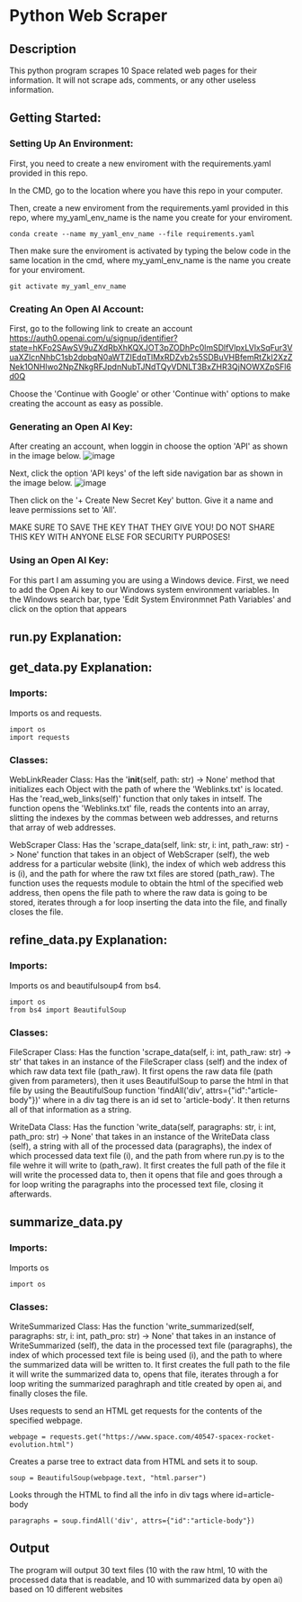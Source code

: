 # Python Web Scraper
## Description
This python program scrapes 10 Space related web pages for their information. It will not scrape ads, comments, or any other useless information.

## Getting Started:
### Setting Up An Environment:
First, you need to create a new enviroment with the requirements.yaml provided in this repo.

In the CMD, go to the location where you have this repo in your computer.

Then, create a new enviroment from the requirements.yaml provided in this repo, where my_yaml_env_name is the name you create for your enviroment.
```
conda create --name my_yaml_env_name --file requirements.yaml
```
Then make sure the enviroment is activated by typing the below code in the same location in the cmd, where my_yaml_env_name is the name you create for your enviroment.
```
git activate my_yaml_env_name
```

### Creating An Open AI Account:
First, go to the following link to create an account https://auth0.openai.com/u/signup/identifier?state=hKFo2SAwSV9uZXdRbXhKQXJOT3pZODhPc0lmSDlfVlpxLVlxSqFur3VuaXZlcnNhbC1sb2dpbqN0aWTZIEdqTlMxRDZvb2s5SDBuVHBfemRtZkI2XzZNek1ONHlwo2NpZNkgRFJpdnNubTJNdTQyVDNLT3BxZHR3QjNOWXZpSFl6d0Q 

Choose the 'Continue with Google' or other 'Continue with' options to make creating the account as easy as possible.

### Generating an Open AI Key:
After creating an account, when loggin in choose the option 'API' as shown in the image below.
![image](https://github.com/Brandon-7-Sharp/python_web_scraper/assets/93329974/3a5f0389-15d9-45f8-9d95-985191d78f4b)

Next, click the option 'API keys' of the left side navigation bar as shown in the image below.
![image](https://github.com/Brandon-7-Sharp/python_web_scraper/assets/93329974/ab27c841-92de-4ee0-a55e-f430c84e9bbb)

Then click on the '+ Create New Secret Key' button. Give it a name and leave permissions set to 'All'.

MAKE SURE TO SAVE THE KEY THAT THEY GIVE YOU! DO NOT SHARE THIS KEY WITH ANYONE ELSE FOR SECURITY PURPOSES!

### Using an Open AI Key:

For this part I am assuming you are using a Windows device.
First, we need to add the Open Ai key to our Windows system environment variables.
In the Windows search bar, type 'Edit System Environmnet Path Variables' and click on the option that appears

## run.py Explanation:




## get_data.py Explanation:

### Imports:
Imports os and requests.
```
import os
import requests
```

### Classes:
WebLinkReader Class: Has the '__init__(self, path: str) -> None' method that initializes each Object with the path of where the 'Weblinks.txt' is located. Has the 'read_web_links(self)' function that only takes in intself. The function opens the 'Weblinks.txt' file, reads the contents into an array, slitting the indexes by the commas between web addresses, and returns that array of web addresses.

WebScraper Class: Has the 'scrape_data(self, link: str, i: int, path_raw: str) -> None' function that takes in an object of WebScraper (self), the web address for a particular website (link), the index of which web address this is (i), and the path for where the raw txt files are stored (path_raw). The function uses the requests module to obtain the html of the specified web address, then opens the file path to where the raw data is going to be stored, iterates through a for loop inserting the data into the file, and finally closes the file.

## refine_data.py Explanation:

### Imports:
Imports os and beautifulsoup4 from bs4.
```
import os
from bs4 import BeautifulSoup
```

### Classes:
FileScraper Class: Has the function 'scrape_data(self, i: int, path_raw: str) -> str' that takes in an instance of the FileScraper class (self) and the index of which raw data text file (path_raw). It first opens the raw data file (path given from parameters), then it uses BeautifulSoup to parse the html in that file by using the BeautifulSoup function 'findAll('div', attrs={"id":"article-body"})' where in a div tag there is an id set to 'article-body'. It then returns all of that information as a string.

WriteData Class: Has the function 'write_data(self, paragraphs: str, i: int, path_pro: str) -> None' that takes in an instance of the WriteData class (self), a string with all of the processed data (paragraphs), the index of which processed data text file (i), and the path from where run.py is to the file wehre it will write to (path_raw). It first creates the full path of the file it will write the processed data to, then it opens that file and goes through a for loop writing the paragraphs into the processed text file, closing it afterwards.

## summarize_data.py

### Imports:
Imports os
```
import os
```

### Classes:
WriteSummarized Class: Has the function 'write_summarized(self, paragraphs: str, i: int, path_pro: str) -> None' that takes in an instance of WriteSummarized (self), the data in the processed text file (paragraphs), the index of which processed text file is being used (i), and the path to where the summarized data will be written to. It first creates the full path to the file it will write the summarized data to, opens that file, iterates through a for loop writing the summarized paraghraph and title created by open ai, and finally closes the file.


Uses requests to send an HTML get requests for the contents of the specified webpage.
```
webpage = requests.get("https://www.space.com/40547-spacex-rocket-evolution.html")
```
Creates a parse tree to extract data from HTML and sets it to soup.
```
soup = BeautifulSoup(webpage.text, "html.parser")
```
Looks through the HTML to find all the info in div tags where id=article-body
```
paragraphs = soup.findAll('div', attrs={"id":"article-body"})
```


## Output
The program will output 30 text files (10 with the raw html, 10 with the processed data that is readable, and 10 with summarized data by open ai) based on 10 different websites

